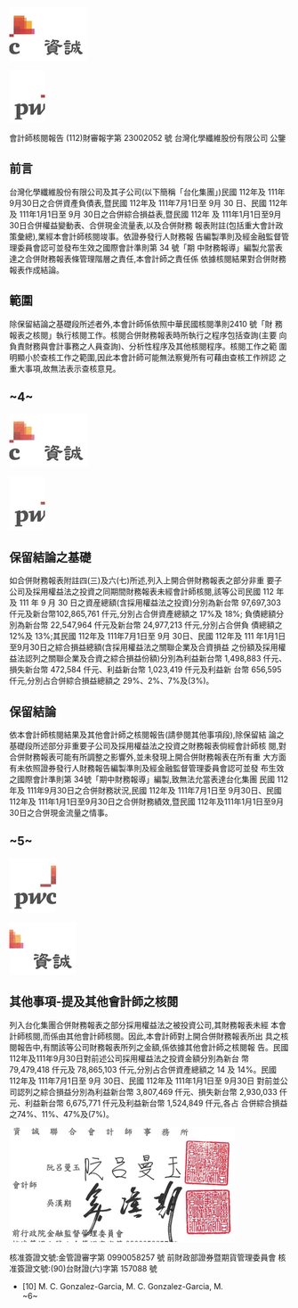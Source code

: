 

![0_image_0.png](0_image_0.png)

![0_image_1.png](0_image_1.png)

會計師核閱報告
(112)財審報字第 23002052 號 台灣化學纖維股份有限公司 公鑒

## 前言

台灣化學纖維股份有限公司及其子公司(以下簡稱「台化集團」)民國 112年及 111年9月30日之合併資產負債表,暨民國 112年及 111年7月1日至 9月 30 日、民國 112年及 111年1月1日至 9月 30日之合併綜合損益表,暨民國 112年 及 111年1月1日至9月30日合併權益變動表、合併現金流量表,以及合併財務 報表附註(包括重大會計政策彙總),業經本會計師核閱竣事。依證券發行人財務報 告編製準則及經金融監督管理委員會認可並發布生效之國際會計準則第 34 號「期 中財務報導」編製允當表達之合併財務報表條管理階層之責任,本會計師之責任係 依據核閱結果對合併財務報表作成結論。

## 範圍

除保留結論之基礎段所述者外,本會計師係依照中華民國核閱準則2410 號「財 務報表之核閱」執行核閱工作。核閱合併財務報表時所執行之程序包括查詢(主要 向負責財務與會計事務之人員查詢)、分析性程序及其他核閱程序。核閱工作之範 圍明顯小於查核工作之範圍,因此本會計師可能無法察覺所有可藉由查核工作辨認 之重大事項,故無法表示查核意見。

## ~4~

![1_image_0.png](1_image_0.png)

![1_image_1.png](1_image_1.png)

## 保留結論之基礎

如合併財務報表附註四(三)及六(七)所述,列入上開合併財務報表之部分非重 要子公司及採用權益法之投資之同期間財務報表未經會計師核閱,該等公司民國 112 年及 111 年 9 月 30 日之資産總額(含採用權益法之投資)分別為新台幣 97,697,303 仟元及新台幣102,865,761 仟元,分別占合併資產總額之 17%及 18%;
負債總額分別為新台幣 22,547,964 仟元及新台幣 24,977,213 仟元,分別占合併負 債總額之12%及 13%;其民國 112年及 111年7月1日至 9月 30日、民國 112年及 111 年1月1日至9月30日之綜合損益總額(含採用權益法之關聯企業及合資損益 之份額及採用權益法認列之關聯企業及合資之綜合損益份額)分別為利益新台幣 1,498,883 仟元、損失新台幣 472,584 仟元、利益新台幣 1,023,419 仟元及利益新 台幣 656,595 仟元,分別占合併綜合損益總額之 29%、2%、7%及(3%)。

## 保留結論

依本會計師核閱結果及其他會計師之核閱報告(請參閱其他事項段),除保留結 論之基礎段所述部分非重要子公司及採用權益法之投資之財務報表倘經會計師核 閱,對合併財務報表可能有所調整之影響外,並未發現上開合併財務報表在所有重 大方面有未依照證券發行人財務報告編製準則及經金融監督管理委員會認可並發 布生效之國際會計準則第 34號「期中財務報導」編製,致無法允當表達台化集團 民國 112年及 111年9月30日之合併財務狀況,民國 112年及 111年7月1日至 9月30日、民國112年及 111年1月1日至9月30日之合併財務績效,暨民國 112年及111年1月1日至9月30日之合併現金流量之情事。

## ~5~

![2_image_0.png](2_image_0.png)

![2_image_1.png](2_image_1.png)

## 其他事項-提及其他會計師之核閱

列入台化集團合併財務報表之部分採用權益法之被投資公司,其財務報表未經 本會計師核閱,而係由其他會計師核閱。因此,本會計師對上開合併財務報表所出 具之核閱報告中,有關該等公司財務報表所列之金額,係依據其他會計師之核閱報 告。民國112年及111年9月30日對前述公司採用權益法之投資金額分別為新台 幣 79,479,418 仟元及 78,865,103 仟元,分別占合併資產總額之 14 及 14%。民國 112年及 111年7月1日至 9月 30日、民國 112年及 111年1月1日至 9月30日 對前並公司認列之綜合損益分別為利益新台幣 3,807,469 仟元、損失新台幣 2,930,033 仟元、利益新台幣 6,675,771 仟元及利益新台幣 1,524,849 仟元,各占 合併綜合損益之74%、11%、47%及(7%)。

![2_image_2.png](2_image_2.png)

核准簽證文號:金管證審字第 0990058257 號 前財政部證券暨期貨管理委員會 核准簽證文號:(90)台財證(六)字第 157088 號

* [10] M. C. Gonzalez-Garcia, M. C. Gonzalez-Garcia, M.  
~6~